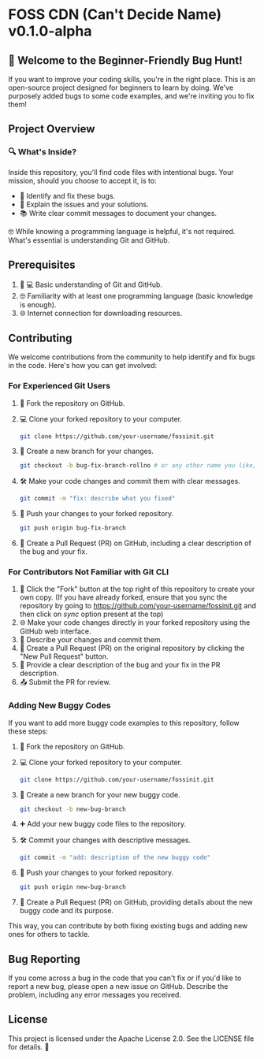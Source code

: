 # FOSS CDN (Can't Decide Name) v0.1.0-alpha

## 🚀 **Welcome to the Beginner-Friendly Bug Hunt!**

If you want to improve your coding skills, you're in the right place. This is an open-source project designed for beginners to learn by doing. We've purposely added bugs to some code examples, and we're inviting you to fix them!

## **Project Overview**

### 🔍 **What's Inside?**

Inside this repository, you'll find code files with intentional bugs. Your mission, should you choose to accept it, is to:

- 🐞 Identify and fix these bugs.
- 📝 Explain the issues and your solutions.
- 📚 Write clear commit messages to document your changes.

🤓 While knowing a programming language is helpful, it's not required. What's essential is understanding Git and GitHub.

## **Prerequisites**

1. 🧑 💻 Basic understanding of Git and GitHub.
2. 🤓 Familiarity with at least one programming language (basic knowledge is enough).
3. 🌐 Internet connection for downloading resources.

## **Contributing**

We welcome contributions from the community to help identify and fix bugs in the code. Here's how you can get involved:

### **For Experienced Git Users**

1. 🍴 Fork the repository on GitHub.
2. 💻 Clone your forked repository to your computer.

   ```bash
   git clone https://github.com/your-username/fossinit.git
   ```

3. 🌿 Create a new branch for your changes.

    ```bash
    git checkout -b bug-fix-branch-rollno # or any other name you like, but relevant
    ```
    
4. 🛠️ Make your code changes and commit them with clear messages.

    ```bash
    git commit -m "fix: describe what you fixed"
    ```

5. 🚀 Push your changes to your forked repository.

    ```bash
    git push origin bug-fix-branch
    ```

6. 🔄 Create a Pull Request (PR) on GitHub, including a clear description of the bug and your fix.

### **For Contributors Not Familiar with Git CLI**

1. 🍴 Click the "Fork" button at the top right of this repository to create your own copy. (If you have already forked, ensure that you sync the repository by going to  https://github.com/your-username/fossinit.git and then click on *sync* option present at the top)
2. 🌐 Make your code changes directly in your forked repository using the GitHub web interface.
3. 📝 Describe your changes and commit them.
4. 🚀 Create a Pull Request (PR) on the original repository by clicking the "New Pull Request" button.
5. 📄 Provide a clear description of the bug and your fix in the PR description.
6. 📤 Submit the PR for review.

### **Adding New Buggy Codes**

If you want to add more buggy code examples to this repository, follow these steps:

1. 🍴 Fork the repository on GitHub.
2. 💻 Clone your forked repository to your computer.

   ```bash
   git clone https://github.com/your-username/fossinit.git
   ```

3. 🌿 Create a new branch for your new buggy code.

    ```bash
    git checkout -b new-bug-branch
    ```
    
4. ➕ Add your new buggy code files to the repository.
5. 🛠️ Commit your changes with descriptive messages.

    ```bash
    git commit -m "add: description of the new buggy code"
    ```

6. 🚀 Push your changes to your forked repository.

    ```bash
    git push origin new-bug-branch
    ```

7. 🔄 Create a Pull Request (PR) on GitHub, providing details about the new buggy code and its purpose.

This way, you can contribute by both fixing existing bugs and adding new ones for others to tackle.

## **Bug Reporting**

If you come across a bug in the code that you can't fix or if you'd like to report a new bug, please open a new issue on GitHub. Describe the problem, including any error messages you received.

## **License**

This project is licensed under the Apache License 2.0. See the LICENSE file for details. 📜
